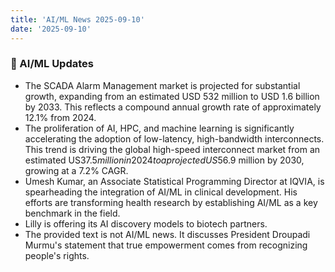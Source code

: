 ```yaml
---
title: 'AI/ML News 2025-09-10'
date: '2025-09-10'
---
```


### 🚀 AI/ML Updates

- The SCADA Alarm Management market is projected for substantial growth, expanding from an estimated USD 532 million to USD 1.6 billion by 2033. This reflects a compound annual growth rate of approximately 12.1% from 2024.
- The proliferation of AI, HPC, and machine learning is significantly accelerating the adoption of low-latency, high-bandwidth interconnects. This trend is driving the global high-speed interconnect market from an estimated US$37.5 million in 2024 to a projected US$56.9 million by 2030, growing at a 7.2% CAGR.
- Umesh Kumar, an Associate Statistical Programming Director at IQVIA, is spearheading the integration of AI/ML in clinical development. His efforts are transforming health research by establishing AI/ML as a key benchmark in the field.
- Lilly is offering its AI discovery models to biotech partners.
- The provided text is not AI/ML news. It discusses President Droupadi Murmu's statement that true empowerment comes from recognizing people's rights.